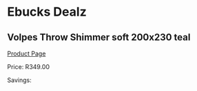 
# Ebucks Dealz
## Volpes Throw Shimmer soft 200x230 teal
[Product Page](https://www.ebucks.com/web/shop/productSelected.do?prodId=1068288075&catId=704984344)

Price: R349.00

Savings: 


	